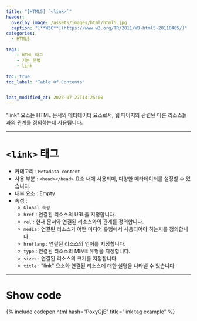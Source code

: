 ```yaml
---
title: "[HTML5] `<link>`"
header:
  overlay_image: /assets/images/html/html5.jpg
  caption: "[**W3C**](https://www.w3.org/TR/2011/WD-html5-20110405/)"
categories:
  - HTML5

tags:
    - HTML 태그
    - 기본 문법
    - link

toc: true
toc_label: "Table Of Contents"


last_modified_at: 2023-07-27T14:25:00
---
```


"link" 요소는 HTML 문서의 메타데이터 요소로서, 웹 페이지와 관련된 다른 리소스들과의 관계를 정의하는데 사용됩니다.

---

# `<link>` 태그

- 카테고리 : `Metadata content`
- 사용 부분 : `<head></head>` 요소 내에 사용되며, 다양한 메타데이터를 설정할 수 있습니다.
- 내부 요소 : Empty
- 속성 : 
  - `Global 속성`
  - `href` : 연결된 리소스의 URL을 지정합니다.
  - `rel` : 현재 문서와 연결된 리소스와의 관계를 정의합니다.
  - `media` : 연결된 리소스가 어떤 미디어 유형에서 사용되어야 하는지를 정의합니다.
  - `hreflang` : 연결된 리소스의 언어를 지정합니다.
  - `type` : 연결된 리소스의 MIME 유형을 지정합니다.
  - `sizes` : 연결된 리소스의 크기를 지정합니다.
  - `title` : "link" 요소와 연결된 리소스에 대한 설명을 나타낼 수 있습니다.

---

# Show code
{% include codepen.html hash="PoxyQjE" title="link tag example" %}
